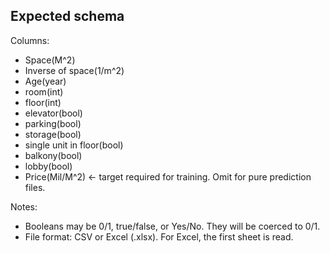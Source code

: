 ## Expected schema

Columns:
- Space(M^2)
- Inverse of space(1/m^2)
- Age(year)
- room(int)
- floor(int)
- elevator(bool)
- parking(bool)
- storage(bool)
- single unit in floor(bool)
- balkony(bool)
- lobby(bool)
- Price(Mil/M^2)  ← target required for training. Omit for pure prediction files.

Notes:
- Booleans may be 0/1, true/false, or Yes/No. They will be coerced to 0/1.
- File format: CSV or Excel (.xlsx). For Excel, the first sheet is read.
